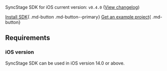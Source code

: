 SyncStage SDK for iOS current version: `v0.4.0` ([View changelog](changelog.md))


[Install SDK](quickstart.md){ .md-button .md-button--primary} [Get an example project](test-app.md){ .md-button}

## Requirements 
### iOS version
SyncStage SDK can be used in iOS version 14.0 or above.
